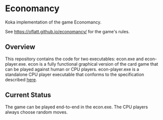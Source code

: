 # Economancy

Koka implementation of the game Economancy.

See https://oflatt.github.io/economancy/ for the game's rules.

## Overview

This repository contains the code for two executables: econ.exe and econ-player.exe. econ is a fully functional graphical version of the card game that can be played against human or CPU players. econ-player.exe is a standalone CPU player executable that conforms to the specification described [here](https://users.cs.utah.edu/~mflatt/cs6525/economancy.html).

## Current Status

The game can be played end-to-end in the econ.exe. The CPU players always choose random moves.